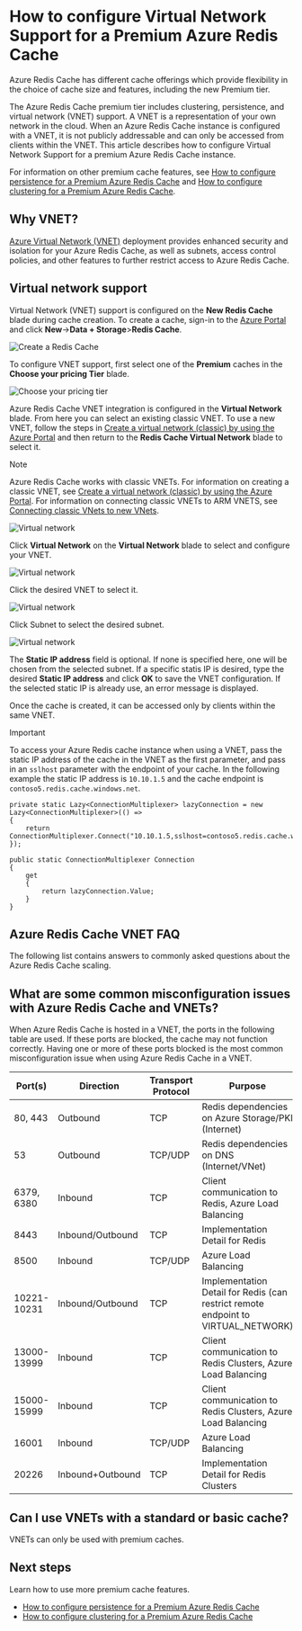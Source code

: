 <properties 
    pageTitle="How to configure Virtual Network support for a Premium Azure Redis Cache" 
    description="Learn how to create and manage Virtual Network support for your Premium tier Azure Redis Cache instances" 
    services="redis-cache" 
    documentationCenter="" 
    authors="steved0x" 
    manager="dwrede" 
    editor=""/>

<tags 
    ms.service="cache" 
    ms.workload="tbd" 
    ms.tgt_pltfrm="cache-redis" 
    ms.devlang="na" 
    ms.topic="article" 
    ms.date="01/19/2016" 
    ms.author="sdanie"/>

# How to configure Virtual Network Support for a Premium Azure Redis Cache
Azure Redis Cache has different cache offerings which provide flexibility in the choice of cache size and features, including the new Premium tier.

The Azure Redis Cache premium tier includes clustering, persistence, and virtual network (VNET) support. A VNET is a representation of your own network in the cloud. When an Azure Redis Cache instance is configured with a VNET, it is not publicly addressable and can only be accessed from clients within the VNET. This article describes how to configure Virtual Network Support for a premium Azure Redis Cache instance.

For information on other premium cache features, see [How to configure persistence for a Premium Azure Redis Cache](cache-how-to-premium-persistence.md) and [How to configure clustering for a Premium Azure Redis Cache](cache-how-to-premium-clustering.md).

## Why VNET?
[Azure Virtual Network (VNET)](https://azure.microsoft.com/services/virtual-network/) deployment provides enhanced security and isolation for your Azure Redis Cache, as well as subnets, access control policies, and other features to further restrict access to Azure Redis Cache.

## Virtual network support
Virtual Network (VNET) support is configured on the **New Redis Cache** blade during cache creation. To create a cache, sign-in to the [Azure Portal](https://portal.azure.com) and click **New**->**Data + Storage**>**Redis Cache**.

![Create a Redis Cache][redis-cache-new-cache-menu]

To configure VNET support, first select one of the **Premium** caches in the **Choose your pricing Tier** blade.

![Choose your pricing tier][redis-cache-premium-pricing-tier]

Azure Redis Cache VNET integration is configured in the **Virtual Network** blade. From here you can select an existing classic VNET. To use a new VNET, follow the steps in [Create a virtual network (classic) by using the Azure Portal](../virtual-network/virtual-networks-create-vnet-classic-pportal.md) and then return to the **Redis Cache Virtual Network** blade to select it.

> [!NOTE]
> Azure Redis Cache works with classic VNETs. For information on creating a classic VNET, see [Create a virtual network (classic) by using the Azure Portal](../virtual-network/virtual-networks-create-vnet-classic-pportal.md). For information on connecting classic VNETs to ARM VNETS, see [Connecting classic VNets to new VNets](../virtual-network/virtual-networks-arm-asm-s2s.md).
> 
> 
![Virtual network][redis-cache-vnet]

Click **Virtual Network** on the **Virtual Network** blade to select and configure your VNET.

![Virtual network][redis-cache-vnet-select]

Click the desired VNET to select it.

![Virtual network][redis-cache-vnet-subnet]

Click Subnet to select the desired subnet.

![Virtual network][redis-cache-vnet-ip]

The **Static IP address** field is optional. If none is specified here, one will be chosen from the selected subnet. If a specific statis IP is desired, type the desired **Static IP address** and click **OK** to save the VNET configuration. If the selected static IP is already use, an error message is displayed.

Once the cache is created, it can be accessed only by clients within the same VNET.

> [!IMPORTANT]
> To access your Azure Redis cache instance when using a VNET, pass the static IP address of the cache in the VNET as the first parameter, and pass in an `sslhost` parameter with the endpoint of your cache. In the following example the static IP address is `10.10.1.5` and the cache endpoint is `contoso5.redis.cache.windows.net`.
> 
> 
    private static Lazy<ConnectionMultiplexer> lazyConnection = new Lazy<ConnectionMultiplexer>(() =>
    {
        return ConnectionMultiplexer.Connect("10.10.1.5,sslhost=contoso5.redis.cache.windows.net,abortConnect=false,ssl=true,password=password");
    });

    public static ConnectionMultiplexer Connection
    {
        get
        {
            return lazyConnection.Value;
        }
    }

## Azure Redis Cache VNET FAQ
The following list contains answers to commonly asked questions about the Azure Redis Cache scaling.

## What are some common misconfiguration issues with Azure Redis Cache and VNETs?
When Azure Redis Cache is hosted in a VNET, the ports in the following table are used. If these ports are blocked, the cache may not function correctly. Having one or more of these ports blocked is the most common misconfiguration issue when using Azure Redis Cache in a VNET.

| Port(s) | Direction | Transport Protocol | Purpose | Remote IP |
| --- | --- | --- | --- | --- |
| 80, 443 |Outbound |TCP |Redis dependencies on Azure Storage/PKI (Internet) |* |
| 53 |Outbound |TCP/UDP |Redis dependencies on DNS (Internet/VNet) |* |
| 6379, 6380 |Inbound |TCP |Client communication to Redis, Azure Load Balancing |VIRTUAL_NETWORK, AZURE_LOADBALANCER |
| 8443 |Inbound/Outbound |TCP |Implementation Detail for Redis |VIRTUAL_NETWORK |
| 8500 |Inbound |TCP/UDP |Azure Load Balancing |AZURE_LOADBALANCER |
| 10221-10231 |Inbound/Outbound |TCP |Implementation Detail for Redis (can restrict remote endpoint to VIRTUAL_NETWORK) |VIRTUAL_NETWORK, AZURE_LOADBALANCER |
| 13000-13999 |Inbound |TCP |Client communication to Redis Clusters, Azure Load Balancing |VIRTUAL_NETWORK, AZURE_LOADBALANCER |
| 15000-15999 |Inbound |TCP |Client communication to Redis Clusters, Azure Load Balancing |VIRTUAL_NETWORK, AZURE_LOADBALANCER |
| 16001 |Inbound |TCP/UDP |Azure Load Balancing |AZURE_LOADBALANCER |
| 20226 |Inbound+Outbound |TCP |Implementation Detail for Redis Clusters |VIRTUAL_NETWORK |

## Can I use VNETs with a standard or basic cache?
VNETs can only be used with premium caches.

## Next steps
Learn how to use more premium cache features.

* [How to configure persistence for a Premium Azure Redis Cache](cache-how-to-premium-persistence.md)
* [How to configure clustering for a Premium Azure Redis Cache](cache-how-to-premium-clustering.md)

<!-- IMAGES -->

[redis-cache-new-cache-menu]: ./media/cache-how-to-premium-vnet/redis-cache-new-cache-menu.png

[redis-cache-premium-pricing-tier]: ./media/cache-how-to-premium-vnet/redis-cache-premium-pricing-tier.png

[redis-cache-vnet]: ./media/cache-how-to-premium-vnet/redis-cache-vnet.png

[redis-cache-vnet-select]: ./media/cache-how-to-premium-vnet/redis-cache-vnet-select.png

[redis-cache-vnet-ip]: ./media/cache-how-to-premium-vnet/redis-cache-vnet-ip.png

[redis-cache-vnet-subnet]: ./media/cache-how-to-premium-vnet/redis-cache-vnet-subnet.png

